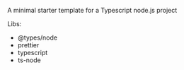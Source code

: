 A minimal starter template for a Typescript node.js project

Libs:
- @types/node
- prettier
- typescript
- ts-node